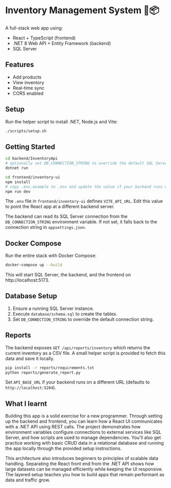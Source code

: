 # Inventory Management System 🧾📦

A full-stack web app using:

- React + TypeScript (frontend)
- .NET 8 Web API + Entity Framework (backend)
- SQL Server

## Features
- Add products
- View inventory
- Real-time sync
- CORS enabled

## Setup
Run the helper script to install .NET, Node.js and Vite:

```bash
./scripts/setup.sh
```

## Getting Started

```bash
cd backend/InventoryApi
# optionally set DB_CONNECTION_STRING to override the default SQL Server connection
dotnet run

cd frontend/inventory-ui
npm install
# copy .env.example to .env and update the value if your backend runs elsewhere
npm run dev
```

The `.env` file in `frontend/inventory-ui` defines `VITE_API_URL`.
Edit this value to point the React app at a different backend server.

The backend can read its SQL Server connection from the `DB_CONNECTION_STRING`
environment variable. If not set, it falls back to the connection string in
`appsettings.json`.
## Docker Compose
Run the entire stack with Docker Compose:
```bash
docker-compose up --build
```
This will start SQL Server, the backend, and the frontend on http://localhost:5173.


## Database Setup
1. Ensure a running SQL Server instance.
2. Execute `database/schema.sql` to create the tables.
3. Set `DB_CONNECTION_STRING` to override the default connection string.

## Reports

The backend exposes `GET /api/reports/inventory` which returns the current
inventory as a CSV file. A small helper script is provided to fetch this data
and save it locally.

```bash
pip install -r reports/requirements.txt
python reports/generate_report.py
```

Set `API_BASE_URL` if your backend runs on a different URL (defaults to
`http://localhost:5204`).

## What I learnt

Building this app is a solid exercise for a new programmer. Through setting up
the backend and frontend, you can learn how a React UI communicates with a
.NET API using REST calls. The project demonstrates how environment variables
configure connections to external services like SQL Server, and how scripts are
used to manage dependencies. You'll also get practice working with basic CRUD
data in a relational database and running the app locally through the provided
setup instructions.

This architecture also introduces beginners to principles of scalable data handling. Separating the React front end from the .NET API shows how large datasets can be managed efficiently while keeping the UI responsive. The layered setup teaches you how to build apps that remain performant as data and traffic grow.

